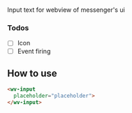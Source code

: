 # <wv-input>
Input text for webview of messenger's ui

### Todos
- [ ] Icon
- [ ] Event firing

## How to use
```html
<wv-input
  placeholder="placeholder">
</wv-input>
```

